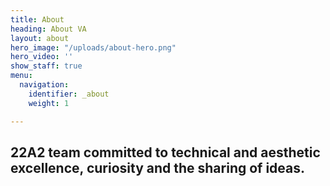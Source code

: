 ```yaml
---
title: About
heading: About VA
layout: about
hero_image: "/uploads/about-hero.png"
hero_video: ''
show_staff: true
menu:
  navigation:
    identifier: _about
    weight: 1

---
```

## 22A2 team committed to technical and aesthetic excellence, curiosity and the sharing of ideas.